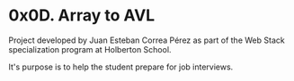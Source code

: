 # 0x0D. Array to AVL

Project developed by Juan Esteban Correa Pérez as part of the Web Stack specialization program at Holberton School.

It's purpose is to help the student prepare for job interviews.

